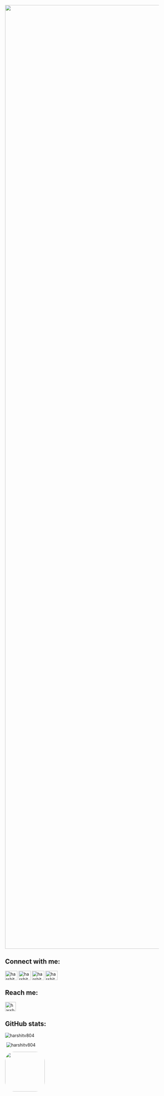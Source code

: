 <img width="3089" src="https://github.com/harshitv804/harshitv804/assets/100853494/52839318-350a-4cec-b0b4-dccaaf70c6b1">

## Connect with me:
<p align="left">
<a href="https://twitter.com/harshitv804" target="_blank" rel="noopener noreferrer"><img align="center" src="https://raw.githubusercontent.com/rahuldkjain/github-profile-readme-generator/master/src/images/icons/Social/twitter.svg" alt="harshitv804" height="30" width="40" /></a>
<a href="https://linkedin.com/in/harshitv804" target="_blank" rel="noopener noreferrer"><img align="center" src="https://raw.githubusercontent.com/rahuldkjain/github-profile-readme-generator/master/src/images/icons/Social/linked-in-alt.svg" alt="harshitv804" height="30" width="40" /></a>
<a href="https://kaggle.com/harshit804" target="_blank" rel="noopener noreferrer"><img align="center" src="https://raw.githubusercontent.com/rahuldkjain/github-profile-readme-generator/master/src/images/icons/Social/kaggle.svg" alt="harshit804" height="30" width="40" /></a>
<a href="https://www.leetcode.com/harshitv804" target="_blank" rel="noopener noreferrer"><img align="center" src="https://raw.githubusercontent.com/rahuldkjain/github-profile-readme-generator/master/src/images/icons/Social/leet-code.svg" alt="harshitv804" height="30" width="40" /></a>
</p>

## Reach me:
<a href="mailto:harshitvenkatesan88@gmail.com" target="_blank" rel="noopener noreferrer"><img align="center" src="https://mailmeteor.com/logos/assets/PNG/Gmail_Logo_512px.png" alt="harshitv804" height="30" width="35" /></a>

## GitHub stats:
<p><img src="https://github-readme-stats.vercel.app/api/top-langs?username=harshitv804&show_icons=true&locale=en&layout=compact" alt="harshitv804" /></p>
<p>&nbsp;<img src="https://github-readme-stats.vercel.app/api?username=harshitv804&show_icons=true&locale=en" alt="harshitv804" /></p>
<div style="border-radius: 30px">
<p><img height="130" style="border-radius: 30px" src="https://github.com/harshitv804/harshitv804/assets/100853494/4d6f7463-dfcb-45cd-a927-c0753b9b5dc6"/></p>
</div>
